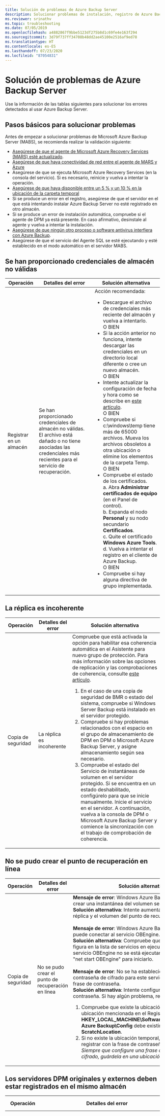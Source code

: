 ```yaml
---
title: Solución de problemas de Azure Backup Server
description: Solucionar problemas de instalación, registro de Azure Backup Server y copia de seguridad y restauración de las cargas de trabajo de la aplicación.
ms.reviewer: srinathv
ms.topic: troubleshooting
ms.date: 07/05/2019
ms.openlocfilehash: a4882867f9bbe5123df275b8d1c69fe4e163f294
ms.sourcegitcommit: 3d79f737ff34708b48dd2ae45100e2516af9ed78
ms.translationtype: HT
ms.contentlocale: es-ES
ms.lasthandoff: 07/23/2020
ms.locfileid: "87054831"
---
```

# <a name="troubleshoot-azure-backup-server"></a>Solución de problemas de Azure Backup Server

Use la información de las tablas siguientes para solucionar los errores detectados al usar Azure Backup Server.

## <a name="basic-troubleshooting"></a>Pasos básicos para solucionar problemas

Antes de empezar a solucionar problemas de Microsoft Azure Backup Server (MABS), se recomienda realizar la validación siguiente:

- [Asegúrese de que el agente de Microsoft Azure Recovery Services (MARS) esté actualizado](https://go.microsoft.com/fwlink/?linkid=229525&clcid=0x409).
- [Asegúrese de que haya conectividad de red entre el agente de MARS y Azure](./backup-azure-mars-troubleshoot.md#the-microsoft-azure-recovery-service-agent-was-unable-to-connect-to-microsoft-azure-backup)
- Asegúrese de que se ejecuta Microsoft Azure Recovery Services (en la consola del servicio). Si es necesario, reinicie y vuelva a intentar la operación.
- [Asegúrese de que haya disponible entre un 5 % y un 10 % en la ubicación de la carpeta temporal](./backup-azure-file-folder-backup-faq.md#whats-the-minimum-size-requirement-for-the-cache-folder)
- Si se produce un error en el registro, asegúrese de que el servidor en el que está intentando instalar Azure Backup Server no esté registrado en otro almacén.
- Si se produce un error de instalación automática, compruebe si el agente de DPM ya está presente. En caso afirmativo, desinstale al agente y vuelva a intentar la instalación.
- [Asegúrese de que ningún otro proceso o software antivirus interfiera con Azure Backup](./backup-azure-troubleshoot-slow-backup-performance-issue.md#cause-another-process-or-antivirus-software-interfering-with-azure-backup).<br>
- Asegúrese de que el servicio del Agente SQL se esté ejecutando y esté establecido en el modo automático en el servidor MABS.<br>

## <a name="invalid-vault-credentials-provided"></a>Se han proporcionado credenciales de almacén no válidas

| Operación | Detalles del error | Solución alternativa |
| --- | --- | --- |
| Registrar en un almacén | Se han proporcionado credenciales de almacén no válidas. El archivo está dañado o no tiene asociadas las credenciales más recientes para el servicio de recuperación. | Acción recomendada: <br> <ul><li> Descargue el archivo de credenciales más reciente del almacén y vuelva a intentarlo. <br>O BIEN</li> <li> Si la acción anterior no funciona, intente descargar las credenciales en un directorio local diferente o cree un nuevo almacén. <br>O BIEN</li> <li> Intente actualizar la configuración de fecha y hora como se describe en [este artículo](./backup-azure-mars-troubleshoot.md#invalid-vault-credentials-provided). <br>O BIEN</li> <li> Compruebe si c:\windows\temp tiene más de 65000 archivos. Mueva los archivos obsoletos a otra ubicación o elimine los elementos de la carpeta Temp. <br>O BIEN</li> <li> Compruebe el estado de los certificados. <br> a. Abra **Administrar certificados de equipo** (en el Panel de control). <br> b. Expanda el nodo **Personal** y su nodo secundario **Certificados**.<br> c.  Quite el certificado **Windows Azure Tools**. <br> d. Vuelva a intentar el registro en el cliente de Azure Backup. <br> O BIEN </li> <li> Compruebe si hay alguna directiva de grupo implementada. </li></ul> |

## <a name="replica-is-inconsistent"></a>La réplica es incoherente

| Operación | Detalles del error | Solución alternativa |
| --- | --- | --- |
| Copia de seguridad | La réplica es incoherente | Compruebe que está activada la opción para habilitar esa coherencia automática en el Asistente para nuevo grupo de protección. Para más información sobre las opciones de replicación y las comprobaciones de coherencia, consulte [este artículo](/system-center/dpm/create-dpm-protection-groups?view=sc-dpm-2019).<br> <ol><li> En el caso de una copia de seguridad de BMR o estado del sistema, compruebe si Windows Server Backup está instalado en el servidor protegido.</li><li> Compruebe si hay problemas relacionados con el espacio en el grupo de almacenamiento de DPM en DPM o Microsoft Azure Backup Server, y asigne almacenamiento según sea necesario.</li><li> Compruebe el estado del Servicio de instantáneas de volumen en el servidor protegido. Si se encuentra en un estado deshabilitado, configúrelo para que se inicie manualmente. Inicie el servicio en el servidor. A continuación, vuelva a la consola de DPM o Microsoft Azure Backup Server y comience la sincronización con el trabajo de comprobación de coherencia.</li></ol>|

## <a name="online-recovery-point-creation-failed"></a>No se pudo crear el punto de recuperación en línea

| Operación | Detalles del error | Solución alternativa |
| --- | --- | --- |
| Copia de seguridad | No se pudo crear el punto de recuperación en línea | **Mensaje de error**: Windows Azure Backup Agent no pudo crear una instantánea del volumen seleccionado. <br> **Solución alternativa**: Intente aumentar el espacio en la réplica y el volumen del punto de recuperación.<br> <br> **Mensaje de error**: Windows Azure Backup Agent no se puede conectar al servicio OBEngine. <br> **Solución alternativa**: Compruebe que el servicio OBEngine figura en la lista de servicios en ejecución en el equipo. Si el servicio OBEngine no se está ejecutando, use el comando "net start OBEngine" para iniciarlo. <br> <br> **Mensaje de error**: No se ha establecido la frase de contraseña de cifrado para este servidor. Configure una frase de contraseña. <br> **Solución alternativa**: Intente configurar una frase de contraseña. Si hay algún problema, realice estos pasos: <br> <ol><li>Compruebe que existe la ubicación temporal. La ubicación mencionada en el Registro **HKEY_LOCAL_MACHINE\Software\Microsoft\Windows Azure Backup\Config** debe existir con el nombre **ScratchLocation**.</li><li> Si no existe la ubicación temporal, intente volver a registrar con la frase de contraseña de cifrado anterior. *Siempre que configure una frase de contraseña de cifrado, guárdela en una ubicación segura.*</li><ol>|

## <a name="the-original-and-external-dpm-servers-must-be-registered-to-the-same-vault"></a>Los servidores DPM originales y externos deben estar registrados en el mismo almacén

| Operación | Detalles del error | Solución alternativa |
| --- | --- | --- |
| Restauración | **Código de error**: CBPServerRegisteredVaultDontMatchWithCurrent/Error en las credenciales del almacén: 100110 <br/> <br/>**Mensaje de error**: Los servidores DPM originales y externos deben estar registrados en el mismo almacén | **Causa**: Este problema se produce cuando intenta restaurar archivos en un servidor alternativo desde el servidor original mediante la opción de recuperación del DPM externo y si el servidor que se va a recuperar y el servidor original desde donde se realiza la copia de seguridad de los datos no están asociados al mismo almacén de Recovery Services.<br/> <br/>**Solución alternativa**: para resolver este problema, asegúrese de que tanto el servidor original como el servidor alternativo están registrados en el mismo almacén.|

## <a name="online-recovery-point-creation-jobs-for-vmware-vm-fail"></a>Hubo un error en los trabajos de creación de puntos de recuperación en línea para la máquina virtual de VMware.

| Operación | Detalles del error | Solución alternativa |
| --- | --- | --- |
| Copia de seguridad | Hubo un error en los trabajos de creación de puntos de recuperación en línea para la máquina virtual de VMware. DPM detectó un error de VMware al intentar obtener información de ChangeTracking. ErrorCode - FileFaultFault (ID 33621) |  <ol><li> Restablezca el CTK en VMware, para las máquinas virtuales afectadas.</li> <li>Compruebe que los discos independientes no están en VMware.</li> <li>Detenga la protección de las máquinas virtuales afectadas y vuelva a protegerlas con el botón **Actualizar**. </li><li>Ejecute CC para las máquinas virtuales afectadas.</li></ol>|

## <a name="the-agent-operation-failed-because-of-a-communication-error-with-the-dpm-agent-coordinator-service-on-the-server"></a>Error en la operación del agente debido a un error de comunicación con el servicio Coordinador de agentes DPM en el servidor

| Operación | Detalles del error | Solución alternativa |
| --- | --- | --- |
| Insertar agentes en servidores protegidos | Error en la operación del agente debido a un error de comunicación con el servicio Coordinador de agentes DPM en \<ServerName>. | **Si no funciona la acción recomendada que se muestra en el producto, siga los pasos siguientes**: <ul><li> Si está conectando un equipo desde un dominio que no es de confianza, siga [estos pasos](/system-center/dpm/back-up-machines-in-workgroups-and-untrusted-domains?view=sc-dpm-2019). <br> O BIEN </li><li> Si está conectando un equipo desde un dominio de confianza, solucione el problema mediante los pasos descritos en [este blog](https://techcommunity.microsoft.com/t5/system-center-blog/data-protection-manager-agent-network-troubleshooting/ba-p/344726). <br>O BIEN</li><li> Pruebe a deshabilitar el antivirus como un paso para la solución de problemas. Si resuelve el problema, modifique la configuración del antivirus como se sugiere en [este artículo](/system-center/dpm/run-antivirus-server?view=sc-dpm-2019).</li></ul> |

## <a name="setup-could-not-update-registry-metadata"></a>El programa de instalación no pudo actualizar los metadatos del Registro

| Operación | Detalles del error | Solución alternativa |
|-----------|---------------|------------|
|Instalación | El programa de instalación no pudo actualizar los metadatos del Registro. Este error de actualización podría provocar un uso excesivo de almacenamiento. Para evitar esto, actualice la entrada del Registro del recorte de ReFS. | Ajustar la clave del Registro **SYSTEM\CurrentControlSet\Control\FileSystem\RefsEnableInlineTrim**. Establezca el valor Dword en 1. |
|Instalación | El programa de instalación no pudo actualizar los metadatos del Registro. Este error de actualización podría provocar un uso excesivo de almacenamiento. Para evitar esto, actualice la entrada del Registro de SnapOptimization del volumen. | Cree la clave del Registro **SOFTWARE\Microsoft Data Protection Manager\Configuration\VolSnapOptimization\WriteIds** con un valor de cadena vacía. |

## <a name="registration-and-agent-related-issues"></a>Problemas relacionados con el registro y el agente

| Operación | Detalles del error | Solución alternativa |
| --- | --- | --- |
| Insertar agentes en servidores protegidos | Las credenciales especificadas para el servidor no son válidas. | **Si no funciona la acción recomendada que se muestra en el producto, siga los pasos siguientes**: <br> Pruebe a instalar de forma manual el agente de protección en el servidor de producción, como se especifica en [este artículo](/system-center/dpm/deploy-dpm-protection-agent?view=sc-dpm-2019).|
| El agente de Azure Backup no pudo conectar con el servicio Azure Backup (Id.: 100050) | El agente de Azure Backup no pudo conectar con el servicio Azure Backup. | **Si no funciona la acción recomendada que se muestra en el producto, siga los pasos siguientes**: <br>1. Desde el símbolo del sistema con privilegios elevados, ejecute el siguiente comando: **psexec -i -s "c:\Program Files\Internet Explorer\iexplore.exe**. Se abrirá la ventana de Internet Explorer. <br/> 2. Vaya a **Herramientas** > **Opciones de Internet** > **Conexiones** > **Configuración de LAN**. <br/> 3. Cambie la configuración para usar un servidor proxy. A continuación, proporcione los detalles del servidor proxy.<br/> 4. Si la máquina tiene limitado el acceso a Internet, asegúrese de que su configuración de firewall está establecida para permitir estas direcciones [URL](install-mars-agent.md#verify-internet-access) e [IP](install-mars-agent.md#verify-internet-access).|
| Error en la instalación del agente de Azure Backup | Error en la instalación de Microsoft Azure Recovery Services. Se revirtieron todos los cambios que la instalación de Microsoft Azure Recovery Services realizó en el sistema. (Id.: 4024) | Instalación manual del agente de Azure.

## <a name="configuring-protection-group"></a>Configurar grupo de protección

| Operación | Detalles del error | Solución alternativa |
| --- | --- | --- |
| Configurar grupos de protección | DPM no pudo enumerar el componente de la aplicación en el equipo protegido (nombre del equipo protegido). | Seleccione **Actualizar** en la pantalla de interfaz de usuario para configurar el grupo de protección en el nivel de origen de datos o el componente correspondiente. |
| Configurar grupos de protección | No se puede configurar la protección. | Si el servidor protegido es un servidor SQL Server, compruebe si se han proporcionado permisos de rol sysadmin para la cuenta del sistema (NTAuthority\System) en el equipo protegido, tal como se describe en [este artículo](/system-center/dpm/back-up-sql-server?view=sc-dpm-2019).
| Configurar grupos de protección | No hay suficiente espacio disponible en el grupo de almacenamiento para este grupo de protección. | Los discos que se agregan al grupo de almacenamiento [no deben contener ninguna partición](/system-center/dpm/create-dpm-protection-groups?view=sc-dpm-2019). Elimine los volúmenes existentes en los discos. A continuación, agréguelos al grupo de almacenamiento.|
| Cambio de directiva |No se ha podido modificar la directiva de copia de seguridad. Error: No se pudo realizar la operación actual debido a un error de servicio interno [0x29834]. Vuelva a intentar la operación más tarde. Si el problema persiste, póngase en contacto con el servicio de soporte técnico de Microsoft. | **Causa:**<br/>Este error se produce bajo tres condiciones: cuando está habilitada la configuración de seguridad, cuando intenta reducir la duración de retención por debajo de los valores mínimos especificados anteriormente y cuando se encuentra en una versión no admitida. (Las versiones no admitidas son las anteriores a la versión 2.0.9052 de Microsoft Azure Backup Server y a la actualización 1 de Azure Backup Server.) <br/>**Acción recomendada:**<br/> Para continuar con las actualizaciones relacionadas con la directiva, establezca el período de retención por encima del período mínimo especificado. (El período de retención mínimo es de siete días para diario, cuatro semanas para semanal, tres semanas para mensual o un año para anual.) <br><br>Si lo desea, otro enfoque preferido sería actualizar el agente de copia de seguridad y Azure Backup Server para aprovechar todas las actualizaciones de seguridad. |

## <a name="backup"></a>Copia de seguridad

| Operación | Detalles del error | Solución alternativa |
| --- | --- | --- |
| Copia de seguridad | Se produjo un error inesperado mientras se ejecutaba el trabajo. El dispositivo no está listo. | **Si no funciona la acción recomendada que se muestra en el producto, siga los pasos siguientes:** <br> <ul><li>Configure el espacio de almacenamiento de instantáneas como ilimitado para los elementos del grupo de protección y, después, ejecute la comprobación de coherencia.<br></li> O BIEN <li>Intente eliminar el grupo de protección existente y la creación de varios grupos nuevos. Cada nuevo grupo de protección debe tener un elemento individual.</li></ul> |
| Copia de seguridad | Si está haciendo una copia de seguridad solo del Estado del sistema, compruebe si hay suficiente espacio disponible en el equipo protegido para almacenarla. | <ol><li>Compruebe que Windows Server Backup está instalado en la máquina protegida.</li><li>Compruebe que hay suficiente espacio en el equipo protegido para el estado del sistema. La manera más fácil de comprobar esto consiste en ir al equipo protegido, abrir Windows Server Backup, hacer clic en las diferentes selecciones y, después, seleccionar BMR. A continuación, la interfaz de usuario indica cuánto espacio es necesario. Abra **WSB** > **Copia de seguridad local** > **Programación de copia de seguridad** > **Seleccionar configuración de copia de seguridad** > **Servidor completo** (se muestra el tamaño). Use este tamaño para la comprobación.</li></ol>
| Copia de seguridad | Error en la copia de seguridad de BMR | Si el tamaño de la reconstrucción completa es grande, mueva algunos archivos de aplicación a la unidad de sistema operativo y vuelva a intentarlo. |
| Copia de seguridad | La opción para volver a proteger una máquina virtual de VMware en una instancia nueva de Microsoft Azure Backup Server no se muestra como disponible para agregarla. | Las propiedades de VMware señalan a una instancia anterior y retirada de Microsoft Azure Backup Server. Para solucionar este problema:<br><ol><li>En VCenter (equivalente a SC-VMM), vaya a la pestaña **Resumen** y, después, a **Atributos personalizados**.</li>  <li>Elimine el nombre antiguo de Microsoft Azure Backup Server del valor de **DPMServer**.</li>  <li>Vuelva a la nueva instancia de Microsoft Azure Backup Server y modifique el PG.  Después de usar el botón **Actualizar**, se presentará la máquina virtual con una casilla disponible para agregar a la protección.</li></ol> |
| Copia de seguridad | Error al acceder a carpetas o archivos compartidos | Intente modificar la configuración del antivirus como se sugiere en el artículo [Ejecución de software antivirus en el servidor DPM](/system-center/dpm/run-antivirus-server?view=sc-dpm-2019).|

## <a name="change-passphrase"></a>Cambiar la frase de contraseña

| Operación | Detalles del error | Solución alternativa |
| --- | --- | --- |
| Cambiar la frase de contraseña |El PIN de seguridad escrito no es correcto. Proporcione el PIN de seguridad correcto para completar esta operación. |**Causa:**<br/> Este error se produce cuando se escribe un PIN de seguridad no válido o expirado al realizar una operación crítica (por ejemplo, la modificación de una frase de contraseña). <br/>**Acción recomendada:**<br/> Para completar la operación, debe escribir un PIN de seguridad válido. Para obtener el PIN, inicie sesión en Azure Portal y vaya al almacén de Recovery Services. A continuación, vaya a **Configuración** > **Propiedades** > **Generar PIN de seguridad**. Use este código PIN para cambiar la frase de contraseña. |
| Cambiar la frase de contraseña |No se pudo realizar la operación. Id.: 120002 |**Causa:**<br/>Este error se produce cuando se habilita la configuración de seguridad, o al intentar cambiar la frase de contraseña usando una versión no compatible.<br/>**Acción recomendada:**<br/> Para cambiar la frase de contraseña, primero debe actualizar el agente de copia de seguridad a la versión mínima, que es 2.0.9052. También debe actualizar Azure Backup Server a la actualización 1 como mínimo y, después, escribir un PIN de seguridad válido. Para obtener el PIN, inicie sesión en Azure Portal y vaya al almacén de Recovery Services. A continuación, vaya a **Configuración** > **Propiedades** > **Generar PIN de seguridad**. Use este código PIN para cambiar la frase de contraseña. |

## <a name="configure-email-notifications"></a>Configuración de notificaciones de correo electrónico

| Operación | Detalles del error | Solución alternativa |
| --- | --- | --- |
| Configurar notificaciones por correo electrónico con una cuenta de Office 365 |Id. del error: 2013| **Causa:**<br> Intentar usar la cuenta de Office 365 <br>**Acción recomendada:**<ol><li> En primer lugar, hay que asegurarse de que la opción para permitir la retransmisión anónima en un conector de recepción del servidor DPM esté establecida en Exchange. Para más información sobre cómo configurarla, consulte [Permitir la retransmisión anónima en un conector de recepción](/exchange/mail-flow/connectors/allow-anonymous-relay?view=exchserver-2019).</li> <li> Si no puede usar una retransmisión SMTP interna y necesita configurarla con un servidor Office 365, puede configurar IIS para que actúe como retransmisión. Configure el servidor DPM para [retransmitir el protocolo SMTP a Office 365 con IIS](/exchange/mail-flow/test-smtp-with-telnet?view=exchserver-2019).<br><br>  Asegúrese de usar el formato user\@domain.com y *no* domain\user.<br><br><li>Apunte a DMP para usar el nombre del servidor local como servidor SMTP, puerto 587. A continuación, apunte al correo electrónico del usuario del que deberían provenir los correos electrónicos.<li> El nombre de usuario y la contraseña en la página de configuración SMTP de DPM deben ser para una cuenta de dominio en la que el dominio DPM está habilitado. </li><br> si modifica la dirección del servidor SMTP, realice el cambio en la nueva configuración, cierre el cuadro de configuración y vuelva a abrirlo para asegurarse de que refleja el nuevo valor.  No basta con cambiar y probar para que la nueva configuración entre en vigor, de modo que se recomienda realizar esta prueba.<br><br>En cualquier momento durante este proceso, puede borrar esta configuración cerrando la consola de DPM y modificando las siguientes claves del Registro: **HKLM\SOFTWARE\Microsoft\Microsoft Data Protection Manager\Notification\ <br/> Elimine las claves SMTPPassword y SMTPUserName**. Puede agregarlas de nuevo en la interfaz de usuario cuando la inicie otra vez.

## <a name="common-issues"></a>Problemas comunes

En esta sección se tratan los errores que se pueden producir al usar Azure Backup Server.

### <a name="cbpsourcesnapshotfailedreplicamissingorinvalid"></a>CBPSourceSnapshotFailedReplicaMissingOrInvalid

Mensaje de error | Acción recomendada |
-- | --
No se pudo realizar la copia de seguridad porque la réplica de copia de seguridad de disco no se encuentra o no es válida. | Para resolver este problema, compruebe lo siguiente y vuelva a intentar la operación: <br/> 1. Cree un punto de recuperación de disco.<br/> 2. Ejecute una comprobación de coherencia en el origen de datos. <br/> 3. Detenga la protección del origen de datos y vuelva a configurar la protección de este origen de datos.

### <a name="cbpsourcesnapshotfailedreplicametadatainvalid"></a>CBPSourceSnapshotFailedReplicaMetadataInvalid

Mensaje de error | Acción recomendada |
-- | --
Se produjo un error en la instantánea de volumen del origen debido a que los metadatos de la réplica no son válidos. | Cree un punto de recuperación de disco de este origen de datos y vuelva a intentar la copia de seguridad en línea.

### <a name="cbpsourcesnapshotfailedreplicainconsistent"></a>CBPSourceSnapshotFailedReplicaInconsistent

Mensaje de error | Acción recomendada |
-- | --
Se produjo un error en la instantánea de volumen del origen debido a una réplica de origen de datos incoherente. | Ejecute una comprobación de coherencia en este origen de datos y vuelva a intentarlo.

### <a name="cbpsourcesnapshotfailedreplicacloningissue"></a>CBPSourceSnapshotFailedReplicaCloningIssue

Mensaje de error | Acción recomendada |
-- | --
No se pudo realizar la copia de seguridad porque no se pudo clonar la réplica de copia de seguridad de disco.| Asegúrese de que todos los archivos de réplica de copia de seguridad de disco (.vhdx) anteriores estén desmontados y no haya ninguna copia de seguridad de disco a disco en curso durante las copias de seguridad en línea.
